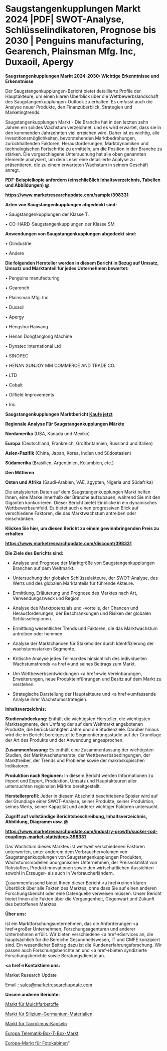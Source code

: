 # Saugstangenkupplungen Markt 2024 |PDF| SWOT-Analyse, Schlüsselindikatoren, Prognose bis 2030 | Penguins manufacturing, Gearench, Plainsman Mfg. Inc, Duxaoil, Apergy

<strong>Saugstangenkupplungen Markt 2024-2030: Wichtige Erkenntnisse und Erkenntnisse</strong>

Der Saugstangenkupplungen-Bericht bietet detaillierte Profile der Hauptakteure, um einen klaren Überblick über die Wettbewerbslandschaft des Saugstangenkupplungen-Outlook zu erhalten. Es umfasst auch die Analyse neuer Produkte, den Finanzüberblick, Strategien und Marketingtrends.

Saugstangenkupplungen Markt - Die Branche hat in den letzten zehn Jahren ein solides Wachstum verzeichnet, und es wird erwartet, dass sie in den kommenden Jahrzehnten viel erreichen wird. Daher ist es wichtig, alle Investitionsmöglichkeiten, bevorstehenden Marktbedrohungen, zurückhaltenden Faktoren, Herausforderungen, Marktdynamiken und technologischen Fortschritte zu ermitteln, um die Position in der Branche zu stärken. Die vorgeschlagene Untersuchung hat alle oben genannten Elemente analysiert, um dem Leser eine detaillierte Analyse zu präsentieren, die zu einem erwarteten Wachstum in seinem Geschäft anregt.



<strong><b>PDF-Beispielkopie anfordern (einschließlich Inhaltsverzeichnis, Tabellen und Abbildungen) @ </b></strong>

<strong><a href=https://www.marketresearchupdate.com/sample/398331>

<strong>https://www.marketresearchupdate.com/sample/398331</u></a></strong></strong>



<strong>Arten von Saugstangenkupplungen abgedeckt sind:</strong>

• Saugstangenkupplungen der Klasse T.

• CO-HARD-Saugstangenkupplungen der Klasse SM



<strong>Anwendungen von Saugstangenkupplungen abgedeckt sind:</strong>

• Ölindustrie

• Andere



<strong>Die folgenden Hersteller werden in diesem Bericht in Bezug auf Umsatz, Umsatz und Marktanteil für jedes Unternehmen bewertet:</strong>

• Penguins manufacturing

• Gearench

• Plainsman Mfg. Inc

• Duxaoil

• Apergy

• Hengshui Haiwang

• Henan Dongfanglong Machine

• Dynatec International Ltd

• SINOPEC

• HENAN SUNJOY MM COMMERCE AND TRADE CO.

• LTD

• Cobalt

• Oilfield Improvements

• Inc.



<strong>Saugstangenkupplungen Marktbericht <a href=https://www.marketresearchupdate.com/buynow/398331>Kaufe jetzt</a></strong>



<strong>Regionale Analyse Für Saugstangenkupplungen Märkte</strong>



<strong>Nordamerika</strong> (USA, Kanada und Mexiko)



<strong>Europa</strong> (Deutschland, Frankreich, Großbritannien, Russland und Italien)



<strong>Asien-Pazifik</strong> (China, Japan, Korea, Indien und Südostasien)



<strong>Südamerika</strong> (Brasilien, Argentinien, Kolumbien, etc.)



<strong>Den Mittleren</strong> 

<strong>Osten und Afrika</strong> (Saudi-Arabien, VAE, ägypten, Nigeria und Südafrika)

Die analysierten Daten auf dem Saugstangenkupplungen Markt helfen Ihnen, eine Marke innerhalb der Branche aufzubauen, während Sie mit den Giganten konkurrieren. Dieser Bericht bietet Einblicke in ein dynamisches Wettbewerbsumfeld. Es bietet auch einen progressiven Blick auf verschiedene Faktoren, die das Marktwachstum antreiben oder einschränken.



<strong>Klicken Sie hier, um diesen Bericht zu einem gewinnbringenden Preis zu erhalten
</strong>

<strong><a href=https://www.marketresearchupdate.com/discount/398331>https://www.marketresearchupdate.com/discount/398331</b></u></strong></a>



<strong>Die Ziele des Berichts sind:</strong>

- Analyse und Prognose der Marktgröße von Saugstangenkupplungen Branchen auf dem Weltmarkt.

- Untersuchung der globalen Schlüsselakteure, der SWOT-Analyse, des Werts und des globalen Marktanteils für führende Akteure.

- Ermittlung, Erläuterung und Prognose des Marktes nach Art, Verwendungszweck und Region.

- Analyse des Marktpotenzials und -vorteils, der Chancen und Herausforderungen, der Beschränkungen und Risiken der globalen Schlüsselregionen.

- Ermittlung wesentlicher Trends und Faktoren, die das Marktwachstum antreiben oder hemmen.

- Analyse der Marktchancen für Stakeholder durch Identifizierung der wachstumsstarken Segmente.

- Kritische Analyse jedes Teilmarktes hinsichtlich des individuellen Wachstumstrends <a href=>und</a> seines Beitrags zum Markt.

- Um Wettbewerbsentwicklungen <a href=>wie</a> Vereinbarungen, Erweiterungen, neue Produkteinführungen und Besitz auf dem Markt zu verstehen.

- Strategische Darstellung der Hauptakteure und <a href=>umfas</a>sende Analyse ihrer Wachstumsstrategien.



<strong>Inhaltsverzeichnis:</strong>



<strong>Studienabdeckung:</strong> Enthält die wichtigsten Hersteller, die wichtigsten Marktsegmente, den Umfang der auf dem Weltmarkt angebotenen Produkte, die berücksichtigten Jahre und die Studienziele. Darüber hinaus wird die im Bericht bereitgestellte Segmentierungsstudie auf der Grundlage der Art des Produkts und der Anwendung angesprochen.



<strong>Zusammenfassung:</strong> Es enthält eine Zusammenfassung der wichtigsten Studien, der Marktwachstumsrate, der Wettbewerbsbedingungen, der Markttreiber, der Trends und Probleme sowie der makroskopischen Indikatoren.



<strong>Produktion nach Regionen:</strong> In diesem Bericht werden Informationen zu Import und Export, Produktion, Umsatz und Hauptakteuren aller untersuchten regionalen Märkte bereitgestellt.



<strong>Herstellerprofil:</strong> Jeder in diesem Abschnitt beschriebene Spieler wird auf der Grundlage einer SWOT-Analyse, seiner Produkte, seiner Produktion, seines Werts, seiner Kapazität und anderer wichtiger Faktoren untersucht.



<strong><b>Zugriff auf vollständige Berichtsbeschreibung, Inhaltsverzeichnis, Abbildung, Diagramm usw. @ </b></strong>

<strong><a href=https://www.marketresearchupdate.com/industry-growth/sucker-rod-couplings-market-statistices-398331>https://www.marketresearchupdate.com/industry-growth/sucker-rod-couplings-market-statistices-398331</a></strong>

Das Wachstum dieses Marktes ist weltweit verschiedenen Faktoren unterworfen, unter anderem dem Verbrauchervolumen von Saugstangenkupplungen von Saugstangenkupplungen Produkten, Wachstumsmodellen anorganischer Unternehmen, der Preisvolatilität von Rohstoffen, Produktinnovationen sowie den wirtschaftlichen Aussichten sowohl in Erzeuger- als auch in Verbraucherländern.

Zusammenfassend bietet Ihnen dieser Bericht <a href=>einen</a> klaren Überblick über alle Fakten des Marktes, ohne dass Sie auf einen anderen Forschungsbericht oder eine Datenquelle verweisen müssen. Unser Bericht bietet Ihnen alle Fakten über die Vergangenheit, Gegenwart und Zukunft des betroffenen Marktes.



<strong>Über uns:</strong>

 ist ein Marktforschungsunternehmen, das die Anforderungen <a href=>großer</a> Unternehmen, Forschungsagenturen und anderer Unternehmen erfüllt. Wir bieten verschiedene <a href=>Services</a> an, die hauptsächlich für die Bereiche Gesundheitswesen, IT und CMFE konzipiert sind. Ein wesentlicher Beitrag dazu ist die Kundenerfahrungsforschung. Wir passen auch Forschungsberichte an und <a href=>bieten</a> syndizierte Forschungsberichte sowie Beratungsdienste an.



<strong><a href=>Kontaktiere uns:</a></strong>

Market Research Update

Email : sales@marketresearchupdate.com



<strong>Unsere anderen Berichte:</strong>

<a href=https://www.linkedin.com/pulse/mulch-colorant-market-research-uncovered-exploring>Markt für Mulchfarbstoffe</a>

<a href=https://www.linkedin.com/pulse/silicon-germanium-materials-market-outlooks>Markt für Silizium-Germanium-Materialien</a>

<a href=https://www.linkedin.com/pulse/tacrolimus-capsules-market-size-share-outlook-growth-prospects>Markt für Tacrolimus-Kapseln</a>

<a href=https://www.linkedin.com/pulse/europe-telematics-box-t-box-market-size-scope>Europa Telematik-Box-T-Box-Markt</a>

<a href=https://www.linkedin.com/pulse/europe-photo-booth-market-2023-usd>Europa-Markt für Fotokabinen</a>"
